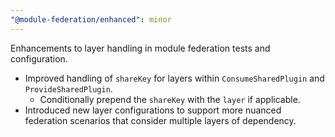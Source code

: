 ```yaml
---
"@module-federation/enhanced": minor
---
```


Enhancements to layer handling in module federation tests and configuration.

- Improved handling of `shareKey` for layers within `ConsumeSharedPlugin` and `ProvideSharedPlugin`.
  - Conditionally prepend the `shareKey` with the `layer` if applicable.
- Introduced new layer configurations to support more nuanced federation scenarios that consider multiple layers of dependency.

